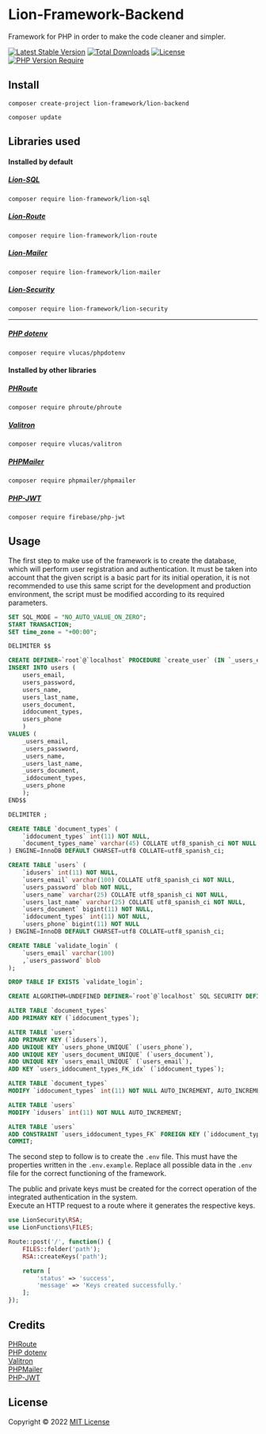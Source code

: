 # Lion-Framework-Backend
Framework for PHP in order to make the code cleaner and simpler.

[![Latest Stable Version](http://poser.pugx.org/lion-framework/lion-backend/v)](https://packagist.org/packages/lion-framework/lion-backend) [![Total Downloads](http://poser.pugx.org/lion-framework/lion-backend/downloads)](https://packagist.org/packages/lion-framework/lion-backend) [![License](http://poser.pugx.org/lion-framework/lion-backend/license)](https://packagist.org/packages/lion-framework/lion-backend) [![PHP Version Require](http://poser.pugx.org/lion-framework/lion-backend/require/php)](https://packagist.org/packages/lion-framework/lion-backend)

## Install
```
composer create-project lion-framework/lion-backend
```

```
composer update
```

## Libraries used
#### Installed by default
##### [Lion-SQL](https://github.com/Sleon4/Lion-SQL)
```
composer require lion-framework/lion-sql
```

##### [Lion-Route](https://github.com/Sleon4/Lion-Route)
```
composer require lion-framework/lion-route
```

##### [Lion-Mailer](https://github.com/Sleon4/Lion-Mailer)
```
composer require lion-framework/lion-mailer
```

##### [Lion-Security](https://github.com/Sleon4/Lion-Security)
```
composer require lion-framework/lion-security
```

___

##### [PHP dotenv](https://github.com/vlucas/phpdotenv)
```
composer require vlucas/phpdotenv
```

#### Installed by other libraries
##### [PHRoute](https://github.com/mrjgreen/phroute)
```
composer require phroute/phroute
```

##### [Valitron](https://github.com/vlucas/valitron)
```
composer require vlucas/valitron
```

##### [PHPMailer](https://github.com/PHPMailer/PHPMailer)
```
composer require phpmailer/phpmailer
```

##### [PHP-JWT](https://github.com/firebase/php-jwt)
```
composer require firebase/php-jwt
```

## Usage
The first step to make use of the framework is to create the database, which will perform user registration and authentication.
It must be taken into account that the given script is a basic part for its initial operation, it is not recommended to use this same script for the development and production environment, the script must be modified according to its required parameters.
```sql
SET SQL_MODE = "NO_AUTO_VALUE_ON_ZERO";
START TRANSACTION;
SET time_zone = "+00:00";

DELIMITER $$

CREATE DEFINER=`root`@`localhost` PROCEDURE `create_user` (IN `_users_email` VARCHAR(100), IN `_users_password` BLOB, IN `_users_name` VARCHAR(25), IN `_users_last_name` VARCHAR(25), IN `_users_document` BIGINT(11), IN `_iddocument_types` INT(11), IN `_users_phone` BIGINT(11))  BEGIN
INSERT INTO users (
	users_email,
	users_password,
	users_name,
	users_last_name,
	users_document,
	iddocument_types,
	users_phone
	)
VALUES (
	_users_email,
	_users_password,
	_users_name,
	_users_last_name,
	_users_document,
	_iddocument_types,
	_users_phone
	);
END$$

DELIMITER ;

CREATE TABLE `document_types` (
	`iddocument_types` int(11) NOT NULL,
	`document_types_name` varchar(45) COLLATE utf8_spanish_ci NOT NULL
) ENGINE=InnoDB DEFAULT CHARSET=utf8 COLLATE=utf8_spanish_ci;

CREATE TABLE `users` (
	`idusers` int(11) NOT NULL,
	`users_email` varchar(100) COLLATE utf8_spanish_ci NOT NULL,
	`users_password` blob NOT NULL,
	`users_name` varchar(25) COLLATE utf8_spanish_ci NOT NULL,
	`users_last_name` varchar(25) COLLATE utf8_spanish_ci NOT NULL,
	`users_document` bigint(11) NOT NULL,
	`iddocument_types` int(11) NOT NULL,
	`users_phone` bigint(11) NOT NULL
) ENGINE=InnoDB DEFAULT CHARSET=utf8 COLLATE=utf8_spanish_ci;

CREATE TABLE `validate_login` (
	`users_email` varchar(100)
	,`users_password` blob
);

DROP TABLE IF EXISTS `validate_login`;

CREATE ALGORITHM=UNDEFINED DEFINER=`root`@`localhost` SQL SECURITY DEFINER VIEW `validate_login`  AS SELECT `users`.`users_email` AS `users_email`, `users`.`users_password` AS `users_password` FROM `users` ;

ALTER TABLE `document_types`
ADD PRIMARY KEY (`iddocument_types`);

ALTER TABLE `users`
ADD PRIMARY KEY (`idusers`),
ADD UNIQUE KEY `users_phone_UNIQUE` (`users_phone`),
ADD UNIQUE KEY `users_document_UNIQUE` (`users_document`),
ADD UNIQUE KEY `users_email_UNIQUE` (`users_email`),
ADD KEY `users_iddocument_types_FK_idx` (`iddocument_types`);

ALTER TABLE `document_types`
MODIFY `iddocument_types` int(11) NOT NULL AUTO_INCREMENT, AUTO_INCREMENT=2;

ALTER TABLE `users`
MODIFY `idusers` int(11) NOT NULL AUTO_INCREMENT;

ALTER TABLE `users`
ADD CONSTRAINT `users_iddocument_types_FK` FOREIGN KEY (`iddocument_types`) REFERENCES `document_types` (`iddocument_types`);
COMMIT;
```

The second step to follow is to create the `.env` file. This must have the properties written in the `.env.example`.
Replace all possible data in the `.env` file for the correct functioning of the framework.

The public and private keys must be created for the correct operation of the integrated authentication in the system. <br>
Execute an HTTP request to a route where it generates the respective keys.

```php
use LionSecurity\RSA;
use LionFunctions\FILES;

Route::post('/', function() {
	FILES::folder('path');
	RSA::createKeys('path');

	return [
		'status' => 'success',
		'message' => 'Keys created successfully.'
	];
});
```

## Credits
[PHRoute](https://github.com/mrjgreen/phroute) <br>
[PHP dotenv](https://github.com/vlucas/phpdotenv) <br>
[Valitron](https://github.com/vlucas/valitron) <br>
[PHPMailer](https://github.com/PHPMailer/PHPMailer) <br>
[PHP-JWT](https://github.com/firebase/php-jwt)

## License
Copyright © 2022 [MIT License](https://github.com/Sleon4/Lion-PHP/blob/main/LICENSE)